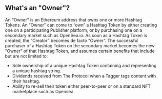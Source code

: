 ## What's an "Owner"?

An “Owner” is an Ethereum address that owns one or more Hashtag Tokens. An “Owner” can come to “own” a Hashtag Token by either creating one on a participating Publisher platform, or by purchasing one on a secondary market such as OpenSea.io. As soon as a Hashtag Token is created, the “Creator” becomes de facto “Owner”. The successful purchaser of a Hashtag Token on the secondary market becomes the new “Owner” of that Hashtag Token, and assumes certain benefits that include but are not limited to:

- Sole ownership of a unique Hashtag Token containing and representing a unique hashtag string.
- Dividends received from The Protocol when a Tagger tags content with their hashtag.
- Ability to re-sell their token either peer-to-peer or on a standard NFT marketplace such as Opensea.

